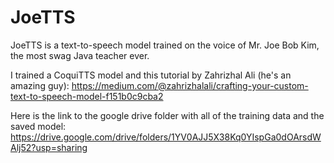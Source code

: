 # JoeTTS

JoeTTS is a text-to-speech model trained on the voice of Mr. Joe Bob Kim, the most swag Java teacher ever.

I trained a CoquiTTS model and this tutorial by Zahrizhal Ali (he's an amazing guy):
https://medium.com/@zahrizhalali/crafting-your-custom-text-to-speech-model-f151b0c9cba2

Here is the link to the google drive folder with all of the training data and the saved model:
https://drive.google.com/drive/folders/1YV0AJJ5X38Kq0YIspGa0dOArsdWAlj52?usp=sharing
